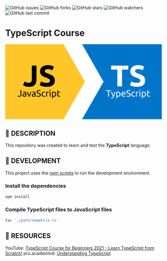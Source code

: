 ![GitHub issues](https://img.shields.io/github/issues/beatrizsmerino/typescript-course)
![GitHub forks](https://img.shields.io/github/forks/beatrizsmerino/typescript-course)
![GitHub stars](https://img.shields.io/github/stars/beatrizsmerino/typescript-course)
![GitHub watchers](https://img.shields.io/github/watchers/beatrizsmerino/typescript-course)
![GitHub last commit](https://img.shields.io/github/last-commit/beatrizsmerino/typescript-course)

# TypeScript Course

![Typescript Course](README/images/typescript-course.svg)

## 📌 DESCRIPTION

This repository was created to learn and test the **TypeScript** language.

## 📌 DEVELOPMENT

This project uses the [npm scripts](https://docs.npmjs.com/cli/scripts) to run the development environment.

### Install the dependencies

```bash
npm install
```

### Compile TypeScript files to JavaScript files

```bash
tsc './path/nameFile.ts'
```

## 📌 RESOURCES

YouTube: [TypeScript Course for Beginners 2021 - Learn TypeScript from Scratch!](https://www.youtube.com/watch?v=BwuLxPH8IDs)
pro.academind: [Understanding TypeScript](https://pro.academind.com/p/understanding-typescript)